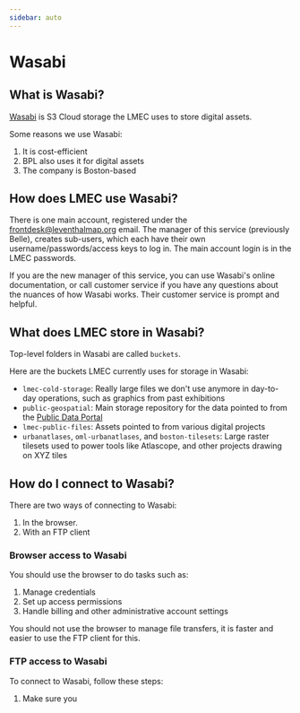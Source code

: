 ```yaml
---
sidebar: auto
---
```


# Wasabi

## What is Wasabi?

[Wasabi](https://wasabi.com/) is S3 Cloud storage the LMEC uses to store digital assets.

Some reasons we use Wasabi:
1. It is cost-efficient 
2. BPL also uses it for digital assets
3. The company is Boston-based

## How does LMEC use Wasabi?

There is one main account, registered under the frontdesk@leventhalmap.org email. The manager of this service (previously Belle), creates sub-users, which each have their own username/passwords/access keys to log in. The main account login is in the LMEC passwords.

If you are the new manager of this service, you can use Wasabi's online documentation, or call customer service if you have any questions about the nuances of how Wasabi works. Their customer service is prompt and helpful. 

## What does LMEC store in Wasabi? 

Top-level folders in Wasabi are called `buckets`. 

Here are the buckets LMEC currently uses for storage in Wasabi:
- `lmec-cold-storage`: Really large files we don't use anymore in day-to-day operations, such as graphics from past exhibitions
- `public-geospatial`: Main storage repository for the data pointed to from the [Public Data Portal](http://data.leventhalmap.org/)
- `lmec-public-files`: Assets pointed to from various digital projects 
- `urbanatlases`, `oml-urbanatlases`, and `boston-tilesets`: Large raster tilesets used to power tools like Atlascope, and other projects drawing on XYZ tiles

## How do I connect to Wasabi?


There are two ways of connecting to Wasabi:
1. In the browser. 
2. With an FTP client


### Browser access to Wasabi

You should use the browser to do tasks such as:
1. Manage credentials
2. Set up access permissions 
3. Handle billing and other administrative account settings

You should not use the browser to manage file transfers, it is faster and easier to use the FTP client for this. 

### FTP access to Wasabi

To connect to Wasabi, follow these steps:

1. Make sure you 




